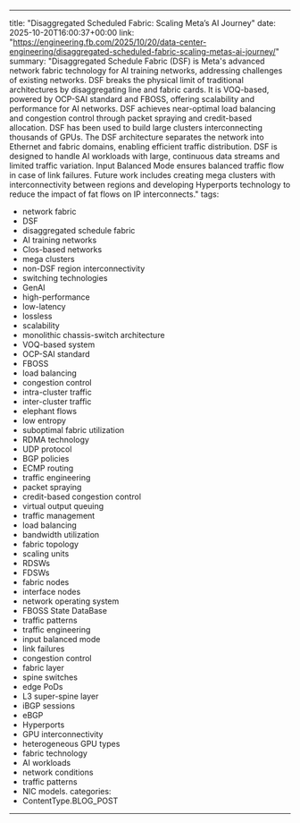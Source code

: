 
---
title: "Disaggregated Scheduled Fabric: Scaling Meta’s AI Journey"
date: 2025-10-20T16:00:37+00:00
link: "https://engineering.fb.com/2025/10/20/data-center-engineering/disaggregated-scheduled-fabric-scaling-metas-ai-journey/"
summary: "Disaggregated Schedule Fabric (DSF) is Meta's advanced network fabric technology for AI training networks, addressing challenges of existing networks. DSF breaks the physical limit of traditional architectures by disaggregating line and fabric cards. It is VOQ-based, powered by OCP-SAI standard and FBOSS, offering scalability and performance for AI networks. DSF achieves near-optimal load balancing and congestion control through packet spraying and credit-based allocation. DSF has been used to build large clusters interconnecting thousands of GPUs. The DSF architecture separates the network into Ethernet and fabric domains, enabling efficient traffic distribution. DSF is designed to handle AI workloads with large, continuous data streams and limited traffic variation. Input Balanced Mode ensures balanced traffic flow in case of link failures. Future work includes creating mega clusters with interconnectivity between regions and developing Hyperports technology to reduce the impact of fat flows on IP interconnects."
tags:
  - network fabric
  - DSF
  - disaggregated schedule fabric
  - AI training networks
  - Clos-based networks
  - mega clusters
  - non-DSF region interconnectivity
  - switching technologies
  - GenAI
  - high-performance
  - low-latency
  - lossless
  - scalability
  - monolithic chassis-switch architecture
  - VOQ-based system
  - OCP-SAI standard
  - FBOSS
  - load balancing
  - congestion control
  - intra-cluster traffic
  - inter-cluster traffic
  - elephant flows
  - low entropy
  - suboptimal fabric utilization
  - RDMA technology
  - UDP protocol
  - BGP policies
  - ECMP routing
  - traffic engineering
  - packet spraying
  - credit-based congestion control
  - virtual output queuing
  - traffic management
  - load balancing
  - bandwidth utilization
  - fabric topology
  - scaling units
  - RDSWs
  - FDSWs
  - fabric nodes
  - interface nodes
  - network operating system
  - FBOSS State DataBase
  - traffic patterns
  - traffic engineering
  - input balanced mode
  - link failures
  - congestion control
  - fabric layer
  - spine switches
  - edge PoDs
  - L3 super-spine layer
  - iBGP sessions
  - eBGP
  - Hyperports
  - GPU interconnectivity
  - heterogeneous GPU types
  - fabric technology
  - AI workloads
  - network conditions
  - traffic patterns
  - NIC models.
categories:
  - ContentType.BLOG_POST
---

